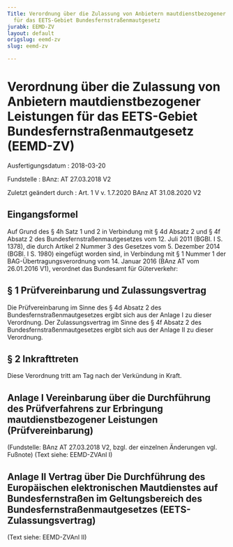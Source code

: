 ```yaml
---
Title: Verordnung über die Zulassung von Anbietern mautdienstbezogener Leistungen
  für das EETS-Gebiet Bundesfernstraßenmautgesetz
jurabk: EEMD-ZV
layout: default
origslug: eemd-zv
slug: eemd-zv

---
```


# Verordnung über die Zulassung von Anbietern mautdienstbezogener Leistungen für das EETS-Gebiet Bundesfernstraßenmautgesetz (EEMD-ZV)

Ausfertigungsdatum
:   2018-03-20

Fundstelle
:   BAnz: AT 27.03.2018 V2

Zuletzt geändert durch
:   Art. 1 V v. 1.7.2020 BAnz AT 31.08.2020 V2


## Eingangsformel

Auf Grund des § 4h Satz 1 und 2 in Verbindung mit § 4d Absatz 2 und §
4f Absatz 2 des Bundesfernstraßenmautgesetzes vom 12. Juli 2011 (BGBl.
I S. 1378), die durch Artikel 2 Nummer 3 des Gesetzes vom 5. Dezember
2014 (BGBl. I S. 1980) eingefügt worden sind, in Verbindung mit § 1
Nummer 1 der BAG-Übertragungsverordnung vom 14. Januar 2016 (BAnz AT
vom 26.01.2016 V1), verordnet das Bundesamt für Güterverkehr:


## § 1 Prüfvereinbarung und Zulassungsvertrag

Die Prüfvereinbarung im Sinne des § 4d Absatz 2 des
Bundesfernstraßenmautgesetzes ergibt sich aus der Anlage I zu dieser
Verordnung. Der Zulassungsvertrag im Sinne des § 4f Absatz 2 des
Bundesfernstraßenmautgesetzes ergibt sich aus der Anlage II zu dieser
Verordnung.


## § 2 Inkrafttreten

Diese Verordnung tritt am Tag nach der Verkündung in Kraft.


## Anlage I Vereinbarung über die Durchführung des Prüfverfahrens zur Erbringung mautdienstbezogener Leistungen (Prüfvereinbarung)

(Fundstelle: BAnz AT 27.03.2018 V2,
bzgl. der einzelnen Änderungen vgl. Fußnote)
(Text siehe: EEMD-ZVAnl I)


## Anlage II Vertrag über Die Durchführung des Europäischen elektronischen Mautdienstes auf Bundesfernstraßen im Geltungsbereich des Bundesfernstraßenmautgesetzes (EETS-Zulassungsvertrag)

(Text siehe: EEMD-ZVAnl II)


